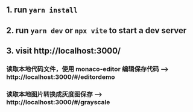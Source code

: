 ## 1. run `yarn install`
## 2. run `yarn dev` or `npx vite` to start a dev server

## 3. visit http://localhost:3000/

### 读取本地代码文件，使用 monaco-editor 编辑保存代码  --> http://localhost:3000/#/editordemo
### 读取本地图片转换成灰度图保存  --> http://localhost:3000/#/grayscale
